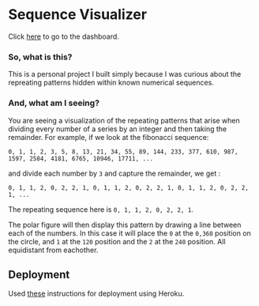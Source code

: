 # Sequence Visualizer
Click [here](https://sequence-visualizer-caf8d1d828df.herokuapp.com/) to go to the dashboard.


### So, what is this?
This is a personal project I built simply because I was curious about the repreating patterns hidden within known numerical sequences.


### And, what am I seeing?
You are seeing a visualization of the repeating patterns that arise when dividing every number of a series by an integer and then taking the remainder. For example, if we look at the fibonacci sequence:
```
0, 1, 1, 2, 3, 5, 8, 13, 21, 34, 55, 89, 144, 233, 377, 610, 987, 1597, 2584, 4181, 6765, 10946, 17711, ...
```
and divide each number by `3` and capture the remainder, we get :
```
0, 1, 1, 2, 0, 2, 2, 1, 0, 1, 1, 2, 0, 2, 2, 1, 0, 1, 1, 2, 0, 2, 2, 1, ...
```
The repeating sequence here is `0, 1, 1, 2, 0, 2, 2, 1`.

The polar figure will then display this pattern by drawing a line between each of the numbers. In this case it will place the `0` at the `0,360` position on the circle, and `1` at the `120` position and the `2` at the `240` position. All equidistant from eachother.


## Deployment
Used [these](https://dash.plotly.com/deployment?_gl=1*1wwiu1a*_gcl_au*NDE5NTAwNjcuMTcxODQ3ODM4MA..*_ga*MTM1MzkwODUzMC4xNzE4NDc4Mzgx*_ga_6G7EE0JNSC*MTcxODY1NDgyNS4yLjEuMTcxODY1NDg2OC4xNy4wLjA.) instructions for deployment using Heroku.
